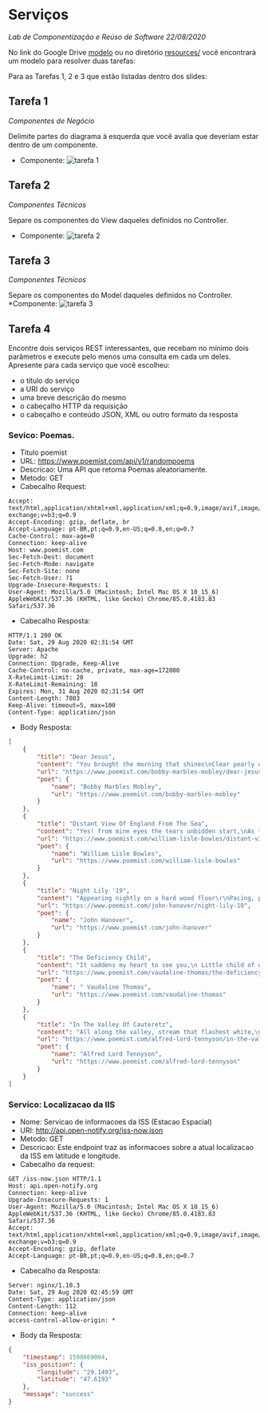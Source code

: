 # Serviços
*Lab de Componentização e Reúso de Software 22/08/2020*

No link do Google Drive [modelo](https://docs.google.com/presentation/d/1ujoME3qoriVm7hHiC8uK2qWQ3mmHA81Qxe8n80vZYms/edit?usp=sharing) ou no diretório [resources/](resources/) você encontrará um modelo para resolver duas tarefas:

Para as Tarefas 1, 2 e 3 que estão listadas dentro dos slides:

## Tarefa 1
*Componentes de Negócio*

Delimite partes do diagrama à esquerda que você avalia que deveriam estar dentro de um componente.
* Componente:
![tarefa 1](images/tarefa1.jpg)

## Tarefa 2
*Componentes Técnicos*

Separe os componentes do View daqueles definidos no Controller.
* Componente:
![tarefa 2](images/tarefa2.jpg)
## Tarefa 3
*Componentes Técnicos*

Separe os componentes do Model daqueles definidos no Controller.
*Componente:
![tarefa 3](images/tarefa3.jpg)

## Tarefa 4

Encontre dois serviços REST interessantes, que recebam no mínimo dois parâmetros e execute pelo menos uma consulta em cada um deles. Apresente para cada serviço que você escolheu:
* o título do serviço
* a URI do serviço
* uma breve descrição do mesmo
* o cabeçalho HTTP da requisição
* o cabeçalho e conteúdo JSON, XML ou outro formato da resposta

### Sevico: Poemas.
* Titulo poemist
* URL: https://www.poemist.com/api/v1/randompoems
* Descricao: Uma API que retorna Poemas aleatoriamente.
* Metodo: GET
* Cabecalho Request:
~~~ http
Accept: text/html,application/xhtml+xml,application/xml;q=0.9,image/avif,image/webp,image/apng,*/*;q=0.8,application/signed-exchange;v=b3;q=0.9
Accept-Encoding: gzip, deflate, br
Accept-Language: pt-BR,pt;q=0.9,en-US;q=0.8,en;q=0.7
Cache-Control: max-age=0
Connection: keep-alive
Host: www.poemist.com
Sec-Fetch-Dest: document
Sec-Fetch-Mode: navigate
Sec-Fetch-Site: none
Sec-Fetch-User: ?1
Upgrade-Insecure-Requests: 1
User-Agent: Mozilla/5.0 (Macintosh; Intel Mac OS X 10_15_6) AppleWebKit/537.36 (KHTML, like Gecko) Chrome/85.0.4183.83 Safari/537.36
~~~
* Cabecalho Resposta:
~~~ http
HTTP/1.1 200 OK
Date: Sat, 29 Aug 2020 02:31:54 GMT
Server: Apache
Upgrade: h2
Connection: Upgrade, Keep-Alive
Cache-Control: no-cache, private, max-age=172800
X-RateLimit-Limit: 20
X-RateLimit-Remaining: 18
Expires: Mon, 31 Aug 2020 02:31:54 GMT
Content-Length: 7803
Keep-Alive: timeout=5, max=100
Content-Type: application/json
~~~
* Body Resposta:
~~~ json
[
    {
        "title": "Dear Jesus",
        "content": "You brought the morning that shines\nClear pearly drops of dew so fine\nYou honey dew the flowers kissed\nBright rosebud born among the mist\nAt your command day turned to night\nThousand stars shined with silvery light\nBusy bees began their flight\nYou hung luscious grapes upon the vine\nOut of water you made wine\nYou are master of the rain\nWith love heal people who are in pain\nUpon troubled waters you walked with grace\nWith calm and peace upon your face\nYou fed a thousand hungry souls\nWith two fish and seven loaves\nYou made cheerful birds that sing\nColorful rainbows refreshing rain\nOn the fence sweet climbing roses\nFresh delicate fragrant posies\nDear Jesus just one more thing\nfrom my heart that I must say\nThank you for this beautiful day",
        "url": "https://www.poemist.com/bobby-marbles-mobley/dear-jesus",
        "poet": {
            "name": "Bobby Marbles Mobley",
            "url": "https://www.poemist.com/bobby-marbles-mobley"
        }
    },
    {
        "title": "Distant View Of England From The Sea",
        "content": "Yes! from mine eyes the tears unbidden start,\nAs thee, my country, and the long-lost sight\nOf thy own cliffs, that lift their summits white\nAbove the wave, once more my beating heart\nWith eager hope and filial transport hails!\nScenes of my youth, reviving gales ye bring,\nAs when erewhile the tuneful morn of spring\nJoyous awoke amidst your hawthorn vales,\nAnd filled with fragrance every village lane:\nFled are those hours, and all the joys they gave!\nYet still I gaze, and count each rising wave\nThat bears me nearer to my home again;\nIf haply, 'mid those woods and vales so fair,\nStranger to Peace, I yet may meet her there.",
        "url": "https://www.poemist.com/william-lisle-bowles/distant-view-of-england-from-the-sea",
        "poet": {
            "name": "William Lisle Bowles",
            "url": "https://www.poemist.com/william-lisle-bowles"
        }
    },
    {
        "title": "Night Lily '19",
        "content": "Appearing nightly on a hard wood floor\r\nPacing, pacing, and pacing\r\nSometimes forgetting what sleep is for\r\nMy worrysome mind is racing\r\n\r\n( chorus )\r\nShe bloomed like a lily at night\r\nThen she faded by the morning light\r\n\r\n\r\nDaydreaming after I sit down\r\nWatching colors run\r\nThen the heart ache comes around\r\nBlinded by the morning sun\r\n\r\n( chorus )\r\nShe bloomed like a lily at night\r\nThen she faded by the morning light\r\n\r\n( bridge )\r\nA fertile soil where only weeds grow\r\nWhen once their was a bouquet\r\nThe barren winter\r\nWhere stems will splinter\r\nTo the harsh light of day\r\nNow I have nothing to show\r\n\r\n( chorus )\r\nShe bloomed like a lily at night\r\nThen she faded by the morning light",
        "url": "https://www.poemist.com/john-hanover/night-lily-19",
        "poet": {
            "name": "John Hanover",
            "url": "https://www.poemist.com/john-hanover"
        }
    },
    {
        "title": "The Deficiency Child",
        "content": "It saddens my heart to see you,\n Little child of woe.\n So early in life, you suffered pain\n And the scars there still remain.\n\n What hope lies for you?\n Is there something I can do?\n I'll try.\n Don't you give up hope.\n Fight on, little child of woe.\n\n We can all make a difference!\n 1. We can support the worldwide project.\n 2. We can help others understand.\n 3. Make a personal contribution.\n 4. Join the Kiwanis mission to virtually eliminate iodine\n deficiency around the world by the year 2000.\n 5. Learn more about Iodine Deficiency Disorder.\n\n Teach me to feel another's woe.\n to hide the fault I see.\n That mercy I to others show.\n That mercy show to me.",
        "url": "https://www.poemist.com/vaudaline-thomas/the-deficiency-child",
        "poet": {
            "name": " Vaudaline Thomas",
            "url": "https://www.poemist.com/vaudaline-thomas"
        }
    },
    {
        "title": "In The Valley Of Cauteretz",
        "content": "All along the valley, stream that flashest white,\n    Deepening thy voice with the deepening of the night,\n    All along the valley, where thy waters flow,\n    I walk'd with one I loved two and thirty years ago.\n    All along the valley, while I walk'd to-day,\n    The two and thirty years were a mist that rolls away;\n    For all along the valley, down thy rocky bed,\n    Thy living voice to me was as the voice of the dead,\n    And all along the valley, by rock and cave and tree,\n  The voice of the dead was a living voice to me.",
        "url": "https://www.poemist.com/alfred-lord-tennyson/in-the-valley-of-cauteretz",
        "poet": {
            "name": "Alfred Lord Tennyson",
            "url": "https://www.poemist.com/alfred-lord-tennyson"
        }
    }
]
~~~

### Servico: Localizacao da IIS
* Nome: Servicao de informacoes da ISS (Estacao Espacial)
* URI: http://api.open-notify.org/iss-now.json
* Metodo: GET
* Descricao: Este endpoint traz as informacoes sobre a atual localizacao da ISS em latitude e longitude.
* Cabecalho da request:
~~~ http
GET /iss-now.json HTTP/1.1
Host: api.open-notify.org
Connection: keep-alive
Upgrade-Insecure-Requests: 1
User-Agent: Mozilla/5.0 (Macintosh; Intel Mac OS X 10_15_6) AppleWebKit/537.36 (KHTML, like Gecko) Chrome/85.0.4183.83 Safari/537.36
Accept: text/html,application/xhtml+xml,application/xml;q=0.9,image/avif,image/webp,image/apng,*/*;q=0.8,application/signed-exchange;v=b3;q=0.9
Accept-Encoding: gzip, deflate
Accept-Language: pt-BR,pt;q=0.9,en-US;q=0.8,en;q=0.7
~~~
* Cabecalho da Resposta:
~~~ http
Server: nginx/1.10.3
Date: Sat, 29 Aug 2020 02:45:59 GMT
Content-Type: application/json
Content-Length: 112
Connection: keep-alive
access-control-allow-origin: *
~~~
* Body da Resposta:
~~~ json
{
    "timestamp": 1598669004,
    "iss_position": {
        "longitude": "29.1493",
        "latitude": "47.6193"
    },
    "message": "success"
}
~~~